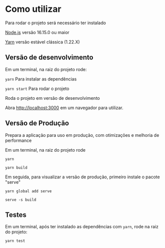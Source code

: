 # Como utilizar

Para rodar o projeto será necessário ter instalado

[Node.js](https://nodejs.org/en/download/) versão 16.15.0 ou maior

[Yarn](https://classic.yarnpkg.com/lang/en/docs/install) versão estável clássica (1.22.X)

## Versão de desenvolvimento

Em um terminal, na raiz do projeto rode:

`yarn` Para instalar as dependências

`yarn start` Para rodar o projeto

Roda o projeto em versão de desenvolvimento

Abra [http://localhost:3000](http://localhost:3000) em um navegador para utilizar.

## Versão de Produção

Prepara a aplicação para uso em produção, com otimizações e melhoria de performance

Em um terminal, na raiz do projeto rode

`yarn`

`yarn build`

Em seguida, para visualizar a versão de produção, primeiro instale o pacote "serve"

`yarn global add serve`

`serve -s build`

## Testes

Em um terminal, após ter instalado as dependências com `yarn`, rode na raiz do projeto:

`yarn test`
